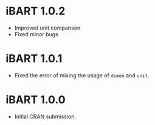 # iBART 1.0.2

* Improved unit comparison
* Fixed minor bugs


# iBART 1.0.1

* Fixed the error of mixing the usage of `dimen` and `unit`.


# iBART 1.0.0

* Initial CRAN submission.

